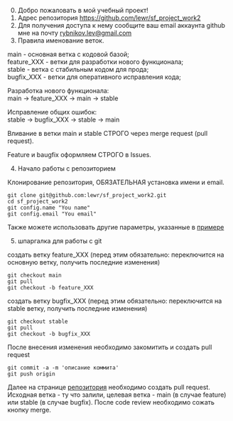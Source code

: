 0. Добро пожаловать в мой учебный проект!
1. Адрес репозитория https://github.com/lewr/sf_project_work2
2. Для получения доступа к нему сообщите ваш email аккаунта github мне на почту rybnikov.lev@gmail.com
3. Правила именование веток.

main - основная ветка с кодовой базой;  
feature_XXX - ветки для разработки нового функционала;  
stable - ветка с стабильным кодом для прода;  
bugfix_XXX - ветки для оперативного исправления кода;  

Разработка нового функционала:  
main -> feature_XXX -> main -> stable

Исправление общих ошибок:  
stable -> bugfix_XXX -> stable -> main

Вливание в ветки main и stable СТРОГО через merge request (pull request).

Feature и baugfix оформляем СТРОГО в Issues.

4. Начало работы с репозиторием

Клонирование репозитория, ОБЯЗАТЕЛЬНАЯ установка имени и email.

    git clone git@github.com:lewr/sf_project_work2.git  
    cd sf_project_work2  
    git config.name "You name"  
    git config.email "You email"  


Также можете использовать другие параметры, указанные в [примере](https://github.com/lewr/sf_project_work2/blob/main/config.example "config.example")

5. шпаргалка для работы с git

создать ветку feature_XXX (перед этим обязательно: переключится на основную ветку, получить последние изменения)

    git checkout main
    git pull
    git checkout -b feature_XXX

создать ветку bugfix_XXX (перед этим обязательно: переключится на stable ветку, получить последние изменения)

    git checkout stable
    git pull
    git checkout -b bugfix_XXX

После внесения изменения необходимо закомитить и создать pull request

    git commit -a -m 'описание коммита'
    git push origin

Далее на странице [репозитория](https://github.com/lewr/sf_project_work2 "репозиторий") необходимо создать pull request. Исходная ветка - ту что залили, целевая ветка - main (в случае feature) или stable (в случае bugfix). После code review необходимо сожать кнопку merge.
